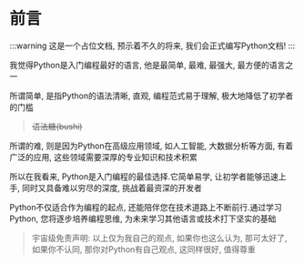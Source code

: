 # 前言

:::warning
这是一个占位文档, 预示着不久的将来, 我们会正式编写Python文档!
:::

我觉得Python是入门编程最好的语言, 他是最简单, 最难, 最强大, 最方便的语言之一

所谓简单, 是指Python的语法清晰, 直观, 编程范式易于理解, 极大地降低了初学者的门槛

> ~~语法糖(bushi)~~

所谓的难, 则是因为Python在高级应用领域, 如人工智能, 大数据分析等方面, 有着广泛的应用, 这些领域需要深厚的专业知识和技术积累

所以在我看来, Python是入门编程的最佳选择.它简单易学, 让初学者能够迅速上手, 同时又具备难以穷尽的深度, 挑战着最资深的开发者

Python不仅适合作为编程的起点, 还能陪伴您在技术道路上不断前行.通过学习Python, 您将逐步培养编程思维, 为未来学习其他语言或技术打下坚实的基础

> 宇宙级免责声明: 以上仅为我自己的观点, 如果你也这么认为, 那可太好了, 如果你不认同, 那你对Python有自己观点, 这同样很好, 值得尊重

